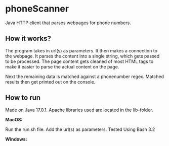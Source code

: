 # phoneScanner
Java HTTP client that parses webpages for phone numbers.

## How it works?

The program takes in url(s) as parameters. It then makes a connection to the webpage. It parses the content into a single string, which gets passed to be processed. The page content gets cleaned of most HTML tags to make it easier to parse the actual content on the page.

Next the remaining data is matched against a phonenumber regex. Matched results then get printed out on the console.

## How to run

Made on Java 17.0.1.
Apache libraries used are located in the lib-folder.

**MacOS:**

Run the run.sh file. Add the url(s) as parameters. Tested Using Bash 3.2

**Windows:**


